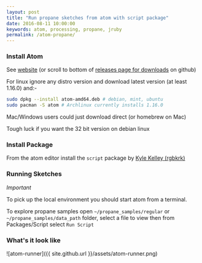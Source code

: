 ```yaml
---
layout: post
title: "Run propane sketches from atom with script package"
date: 2016-08-11 10:00:00
keywords: atom, processing, propane, jruby
permalink: /atom-propane/
---
```


### Install Atom ###

See [website][atom] (or scroll to bottom of [releases page for downloads][releases] on github)

For linux ignore any distro version and download latest version (at least 1.16.0) and:-

```bash
sudo dpkg --install atom-amd64.deb # debian, mint, ubuntu
sudo pacman -S atom # Archlinux currently installs 1.16.0
```

Mac/Windows users could just download direct (or homebrew on Mac)

Tough luck if you want the 32 bit version on debian linux

### Install Package ###

From the atom editor install the `script` package by [Kyle Kelley (rgbkrk)][script]

### Running Sketches ###

_Important_

To pick up the local environment you should start atom from a terminal.


To explore propane samples open `~/propane_samples/regular` or `~/propane_samples/data_path` folder, select a file to view then from Packages/Script select `Run Script`

### What's it look like ###

![atom-runner]({{ site.github.url }}/assets/atom-runner.png)

[script]:https://atom.io/packages/script
[atom]:https://atom.io/
[releases]:https://github.com/atom/atom/releases/tag/v1.9.0
[jedit]:https://ruby-processing.github.io/JRubyArt/editors
[vim]:https://ruby-processing.github.io/JRubyArt/editors
